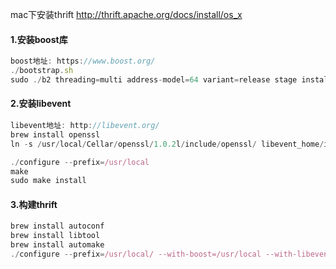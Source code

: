 mac下安装thrift
http://thrift.apache.org/docs/install/os_x

#### 1.安装boost库
```js
boost地址: https://www.boost.org/
./bootstrap.sh
sudo ./b2 threading=multi address-model=64 variant=release stage install
```

#### 2.安装libevent

```js
libevent地址: http://libevent.org/
brew install openssl
ln -s /usr/local/Cellar/openssl/1.0.2l/include/openssl/ libevent_home/include/openssl

./configure --prefix=/usr/local
make
sudo make install
```

#### 3.构建thrift

```js
brew install autoconf
brew install libtool
brew install automake
./configure --prefix=/usr/local/ --with-boost=/usr/local --with-libevent=/usr/local
```
